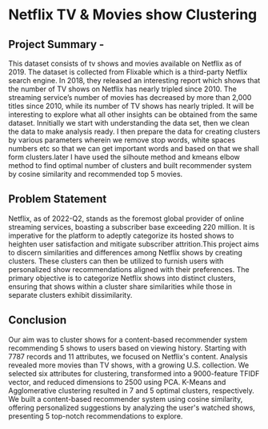 # Netflix TV & Movies show Clustering 

## **Project Summary -**

This dataset consists of tv shows and movies available on Netflix as of 2019. The dataset is collected from Flixable which is a third-party Netflix search engine. In 2018, they released an interesting report which shows that the number of TV shows on Netflix has nearly tripled since 2010. The streaming service’s number of movies has decreased by more than 2,000 titles since 2010, while its number of TV shows has nearly tripled. It will be interesting to explore what all other insights can be obtained from the same dataset. Innitially we start with understanding the data set, then we clean the data to make analysis ready. I then prepare the data for creating clusters by various parameters wherein we remove stop words, white spaces numbers etc so that we can get important words and based on that we shall form clusters.later I have used the silhoute method and kmeans elbow method to find optimal number of clusters and built recommender system by cosine similarity and recommended top 5 movies.


## **Problem Statement**

Netflix, as of 2022-Q2, stands as the foremost global provider of online streaming services, boasting a subscriber base exceeding 220 million. It is imperative for the platform to adeptly categorize its hosted shows to heighten user satisfaction and mitigate subscriber attrition.This project aims to discern similarities and differences among Netflix shows by creating clusters. These clusters can then be utilized to furnish users with personalized show recommendations aligned with their preferences. The primary objective is to categorize Netflix shows into distinct clusters, ensuring that shows within a cluster share similarities while those in separate clusters exhibit dissimilarity.

## **Conclusion**

Our aim was to cluster shows for a content-based recommender system recommending 5 shows to users based on viewing history. Starting with 7787 records and 11 attributes, we focused on Netflix's content. Analysis revealed more movies than TV shows, with a growing U.S. collection. We selected six attributes for clustering, transformed into a 9000-feature TFIDF vector, and reduced dimensions to 2500 using PCA. K-Means and Agglomerative clustering resulted in 7 and 5 optimal clusters, respectively. We built a content-based recommender system using cosine similarity, offering personalized suggestions by analyzing the user's watched shows, presenting 5 top-notch recommendations to explore.

